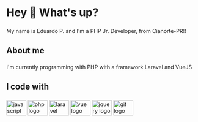 <h1 align="left">Hey 👋 What's up?</h1>

###

<p align="left">My name is Eduardo P. and I'm a PHP Jr. Developer, from Cianorte-PR!!</p>

###

<h2 align="left">About me</h2>

###

<p align="left"> I'm currently programming with PHP with a framework Laravel and VueJS<br></p>

###

<h2 align="left">I code with</h2>

###

<div align="left">
  <img src="https://cdn.jsdelivr.net/gh/devicons/devicon/icons/javascript/javascript-original.svg" height="40" width="52" alt="javascript logo"  />
  <img src="https://cdn.jsdelivr.net/gh/devicons/devicon/icons/php/php-original.svg" height="40" width="52" alt="php logo"  />
  <img src="https://cdn.jsdelivr.net/gh/devicons/devicon/icons/laravel/laravel-plain.svg" height="40" width="52" alt="laravel logo"  />
  <img src="https://cdn.jsdelivr.net/npm/@wpsz/icons-vue@1.0.1/lib/index.min.js" height="40" width="52" alt="vue logo"  />
  <img src="https://cdn.jsdelivr.net/gh/devicons/devicon/icons/jquery/jquery-original.svg" height="40" width="52" alt="jquery logo"  />
  <img src="https://cdn.jsdelivr.net/gh/devicons/devicon/icons/git/git-original.svg" height="40" width="52" alt="git logo"  />
</div>

###
